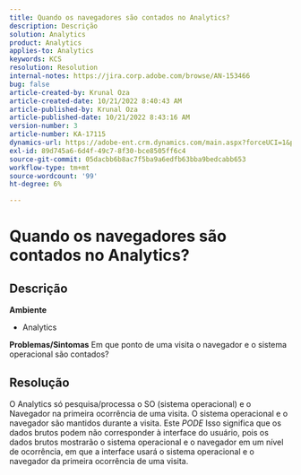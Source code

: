 ```yaml
---
title: Quando os navegadores são contados no Analytics?
description: Descrição
solution: Analytics
product: Analytics
applies-to: Analytics
keywords: KCS
resolution: Resolution
internal-notes: https://jira.corp.adobe.com/browse/AN-153466
bug: false
article-created-by: Krunal Oza
article-created-date: 10/21/2022 8:40:43 AM
article-published-by: Krunal Oza
article-published-date: 10/21/2022 8:43:16 AM
version-number: 3
article-number: KA-17115
dynamics-url: https://adobe-ent.crm.dynamics.com/main.aspx?forceUCI=1&pagetype=entityrecord&etn=knowledgearticle&id=d401d507-1c51-ed11-bba2-0022480867fb
exl-id: 89d745a6-6d4f-49c7-8f30-bce8505ff6c4
source-git-commit: 05dacbb6b8ac7f5ba9a6edfb63bba9bedcabb653
workflow-type: tm+mt
source-wordcount: '99'
ht-degree: 6%

---
```


# Quando os navegadores são contados no Analytics?

## Descrição

<b>Ambiente</b>
- Analytics



<b>Problemas/Sintomas</b>
Em que ponto de uma visita o navegador e o sistema operacional são contados?


## Resolução


O Analytics só pesquisa/processa o SO (sistema operacional) e o Navegador na primeira ocorrência de uma visita. O sistema operacional e o navegador são mantidos durante a visita. Este *PODE* Isso significa que os dados brutos podem não corresponder à interface do usuário, pois os dados brutos mostrarão o sistema operacional e o navegador em um nível de ocorrência, em que a interface usará o sistema operacional e o navegador da primeira ocorrência de uma visita.
